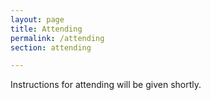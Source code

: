 ```yaml
---
layout: page
title: Attending
permalink: /attending
section: attending

---
```


Instructions for attending will be given shortly.
